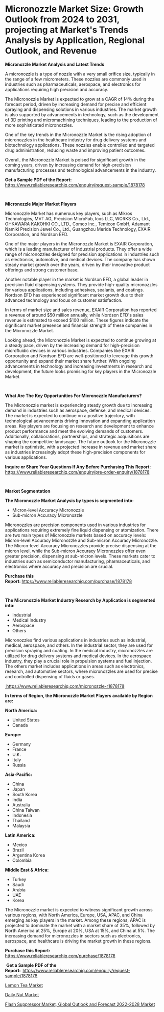 <p><h1>Micronozzle Market Size: Growth Outlook from 2024 to 2031, projecting at Market's Trends Analysis by Application, Regional Outlook, and Revenue</h1></p><p><strong>Micronozzle Market Analysis and Latest Trends</strong></p>
<p><p>A micronozzle is a type of nozzle with a very small orifice size, typically in the range of a few micrometers. These nozzles are commonly used in industries such as pharmaceuticals, aerospace, and electronics for applications requiring high precision and accuracy.</p><p>The Micronozzle Market is expected to grow at a CAGR of 14% during the forecast period, driven by increasing demand for precise and efficient spraying and dispensing solutions in various industries. The market growth is also supported by advancements in technology, such as the development of 3D printing and micromachining techniques, leading to the production of more sophisticated micronozzles.</p><p>One of the key trends in the Micronozzle Market is the rising adoption of micronozzles in the healthcare industry for drug delivery systems and biotechnology applications. These nozzles enable controlled and targeted drug administration, reducing waste and improving patient outcomes.</p><p>Overall, the Micronozzle Market is poised for significant growth in the coming years, driven by increasing demand for high-precision manufacturing processes and technological advancements in the industry.</p></p>
<p><strong>Get a Sample PDF of the Report:&nbsp;</strong> <a href="https://www.reliableresearchiq.com/enquiry/request-sample/1878178">https://www.reliableresearchiq.com/enquiry/request-sample/1878178</a></p>
<p>&nbsp;</p>
<p><strong>Micronozzle Major Market Players</strong></p>
<p><p>Micronozzle Market has numerous key players, such as Mikros Technologies, MVT AG, Precision MicroFab, Ioos LLC, WORKS Co., Ltd., OHKAWARA KAKOHKI CO., LTD., Comco Inc., Temicon GmbH, Adamant Namiki Precision Jewel Co., Ltd., Guangzhou Merida Technology, EXAIR Corporation, and Nordson EFD.</p><p>One of the major players in the Micronozzle Market is EXAIR Corporation, which is a leading manufacturer of industrial products. They offer a wide range of micronozzles designed for precision applications in industries such as electronics, automotive, and medical devices. The company has shown steady market growth over the years, driven by their innovative product offerings and strong customer base.</p><p>Another notable player in the market is Nordson EFD, a global leader in precision fluid dispensing systems. They provide high-quality micronozzles for various applications, including adhesives, sealants, and coatings. Nordson EFD has experienced significant market growth due to their advanced technology and focus on customer satisfaction.</p><p>In terms of market size and sales revenue, EXAIR Corporation has reported a revenue of around $50 million annually, while Nordson EFD's sales revenue is estimated to exceed $100 million. These figures indicate the significant market presence and financial strength of these companies in the Micronozzle Market.</p><p>Looking ahead, the Micronozzle Market is expected to continue growing at a steady pace, driven by the increasing demand for high-precision microfluidic devices in various industries. Companies like EXAIR Corporation and Nordson EFD are well-positioned to leverage this growth opportunity and expand their market share further. With ongoing advancements in technology and increasing investments in research and development, the future looks promising for key players in the Micronozzle Market.</p></p>
<p>&nbsp;</p>
<p><strong>What Are The Key Opportunities For Micronozzle Manufacturers?</strong></p>
<p><p>The Micronozzle market is experiencing steady growth due to increasing demand in industries such as aerospace, defense, and medical devices. The market is expected to continue on a positive trajectory, with technological advancements driving innovation and expanding application areas. Key players are focusing on research and development to enhance product performance and meet the evolving demands of customers. Additionally, collaborations, partnerships, and strategic acquisitions are shaping the competitive landscape. The future outlook for the Micronozzle market is optimistic, with a projected increase in revenue and market share as industries increasingly adopt these high-precision components for various applications.</p></p>
<p><strong>Inquire or Share Your Questions If Any Before Purchasing This Report:</strong> <a href="https://www.reliableresearchiq.com/enquiry/pre-order-enquiry/1878178">https://www.reliableresearchiq.com/enquiry/pre-order-enquiry/1878178</a></p>
<p>&nbsp;</p>
<p><strong>Market Segmentation</strong></p>
<p><strong>The Micronozzle Market Analysis by types is segmented into:</strong></p>
<p><ul><li>Micron-level Accuracy Micronozzle</li><li>Sub-micron Accuracy Micronozzle</li></ul></p>
<p><p>Micronozzles are precision components used in various industries for applications requiring extremely fine liquid dispensing or atomization. There are two main types of Micronozzle markets based on accuracy levels: Micron-level Accuracy Micronozzle and Sub-micron Accuracy Micronozzle. The Micron-level Accuracy Micronozzles provide precise dispensing at the micron level, while the Sub-micron Accuracy Micronozzles offer even greater precision, dispensing at sub-micron levels. These markets cater to industries such as semiconductor manufacturing, pharmaceuticals, and electronics where accuracy and precision are crucial.</p></p>
<p><strong>Purchase this Report:&nbsp;</strong><a href="https://www.reliableresearchiq.com/purchase/1878178">https://www.reliableresearchiq.com/purchase/1878178</a></p>
<p>&nbsp;</p>
<p><strong>The Micronozzle Market Industry Research by Application is segmented into:</strong></p>
<p><ul><li>Industrial</li><li>Medical Industry</li><li>Aerospace</li><li>Others</li></ul></p>
<p><p>Micronozzles find various applications in industries such as industrial, medical, aerospace, and others. In the industrial sector, they are used for precision spraying and coating. In the medical industry, micronozzles are utilized for drug delivery systems and medical devices. In the aerospace industry, they play a crucial role in propulsion systems and fuel injection. The others market includes applications in areas such as electronics, research, and automotive sectors, where micronozzles are used for precise and controlled dispensing of fluids or gases.</p></p>
<p><a href="https://www.reliableresearchiq.com/micronozzle-r1878178">&nbsp;https://www.reliableresearchiq.com/micronozzle-r1878178</a></p>
<p><strong>In terms of Region, the Micronozzle Market Players available by Region are:</strong></p>
<p>
    <p> <strong> North America: </strong>
        <ul>
            <li>United States</li>
            <li>Canada</li>
        </ul>
        </p> 
    <p> <strong> Europe: </strong>
        <ul>
            <li>Germany</li>
            <li>France</li>
            <li>U.K.</li>
            <li>Italy</li>
            <li>Russia</li>
        </ul>
        </p> 
    <p> <strong> Asia-Pacific: </strong>
        <ul>
            <li>China</li>
            <li>Japan</li>
            <li>South Korea</li>
            <li>India</li>
            <li>Australia</li>
            <li>China Taiwan</li>
            <li>Indonesia</li>
            <li>Thailand</li>
            <li>Malaysia</li>
        </ul>
        </p> 
    <p> <strong> Latin America: </strong>
        <ul>
            <li>Mexico</li>
            <li>Brazil</li>
            <li>Argentina Korea</li>
            <li>Colombia</li>
        </ul>
        </p> 
    <p> <strong> Middle East & Africa: </strong>
        <ul>
            <li>Turkey</li>
            <li>Saudi</li>
            <li>Arabia</li>
            <li>UAE</li>
            <li>Korea</li>
        </ul>
    </p>
    </p>
<p><p>The Micronozzle market is expected to witness significant growth across various regions, with North America, Europe, USA, APAC, and China emerging as key players in the market. Among these regions, APAC is projected to dominate the market with a market share of 35%, followed by North America at 25%, Europe at 20%, USA at 15%, and China at 5%. The increasing demand for micronozzles in sectors such as electronics, aerospace, and healthcare is driving the market growth in these regions.</p></p>
<p><strong>Purchase this Report: </strong><a href="https://www.reliableresearchiq.com/purchase/1878178">https://www.reliableresearchiq.com/purchase/1878178</a></p>
<p>&nbsp;<strong>Get a Sample PDF of the Report:&nbsp;&nbsp;</strong><a href="https://www.reliableresearchiq.com/enquiry/request-sample/1878178">https://www.reliableresearchiq.com/enquiry/request-sample/1878178</a></p>
<p><strong></strong></p>
<p><p><a href="https://github.com/kulaberyasin52/Market-Research-Report-List-1/blob/main/lemon-tea-market.md">Lemon Tea Market</a></p><p><a href="https://github.com/nafiafirdania/Market-Research-Report-List-1/blob/main/daily-nut-market.md">Daily Nut Market</a></p><p><a href="https://www.linkedin.com/pulse/flash-suppressor-market-global-outlook-forecast-2022-2028-regional-jxeoe">Flash Suppressor Market, Global Outlook and Forecast 2022-2028 Market</a></p></p>